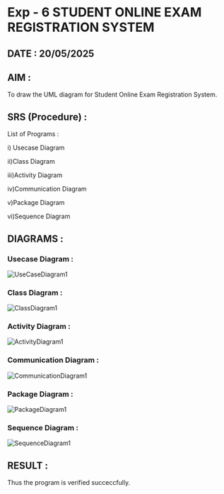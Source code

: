 # Exp - 6 STUDENT ONLINE EXAM REGISTRATION SYSTEM
## DATE : 20/05/2025
## AIM :

To draw the UML diagram for Student Online Exam Registration System.
## SRS (Procedure) :

List of Programs :

i) Usecase Diagram

ii)Class Diagram

iii)Activity Diagram

iv)Communication Diagram

v)Package Diagram

vi)Sequence Diagram

## DIAGRAMS :
### Usecase Diagram :
![UseCaseDiagram1](https://github.com/user-attachments/assets/4a04ae27-942f-4afa-8dd0-10a60f5290e4)

### Class Diagram :
![ClassDiagram1](https://github.com/user-attachments/assets/f3153ee6-2d51-476f-8848-ca20f3458ea6)

### Activity Diagram :
![ActivityDiagram1](https://github.com/user-attachments/assets/4d195846-4309-42d0-b315-44db47762b51)

### Communication Diagram :
![CommunicationDiagram1](https://github.com/user-attachments/assets/d8bfa74a-7a4d-4277-8fcc-3042dd9231c1)

### Package Diagram :
![PackageDiagram1](https://github.com/user-attachments/assets/e540c650-9609-44d9-9879-e8dd8422bc39)

### Sequence Diagram :
![SequenceDiagram1](https://github.com/user-attachments/assets/a7b49508-5557-4ea4-bb7e-b13a0b5f95a6)

## RESULT :
Thus the program is verified succeccfully.
